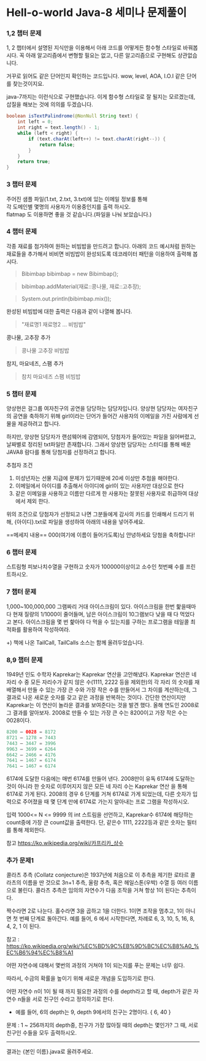 # Hell-o-world Java-8 세미나 문제풀이

### 1,2 챕터 문제
1, 2 챕터에서 설명된 지식만을 이용해서 아래 코드를 어떻게든 함수형 스타일로 바꿔봅시다.
꼭 아래 알고리즘에서 변형할 필요는 없고, 다른 알고리즘으로 구현해도 상관없습니다.

거꾸로 읽어도 같은 단어인지 확인하는 코드입니다.
wow, level, AOA, I.O.I 같은 단어를 찾는것이지요.

java-7까지는 이런식으로 구현했습니다.
이게 함수형 스타일로 잘 될지는 모르겠는데, 삽질을 해보는 것에 의의를 두겠습니다.

```java
boolean isTextPalindrome(@NonNull String text) {
    int left = 0;
    int right = text.length() - 1;
    while (left < right) {
        if (text.charAt(left++) != text.charAt(right--)) {
            return false;
        }
    }
    return true;
}
```

### 3 챕터 문제
주어진 샘플 파일(1.txt, 2.txt, 3.txt)에 있는 이메일 정보를 통해  
각 도메인별 몇명의 사용자가 이용중인지를 출력 하시오.    
flatmap 도 이용하면 좋을 것 같습니다.(파일을 나눠 보았습니다.)  

### 4 챕터 문제
각종 재료를 첨가하여 원하는 비빔밥을 만드려고 합니다.
아래의 코드 예시처럼 원하는 재료들을 추가해서 비비면 
비빔밥이 완성되도록 데코레이터 패턴을 이용하여 출력해 봅시다.

> Bibimbap bibimbap = new Bibimbap();

> bibimbap.addMaterial(재료::콩나물, 재료::고추장);

> System.out.println(bibimbap.mix());

완성된 비빔밥에 대한 출력은 다음과 같이 나열해 봅니다.
> "재료명1 재료명2 ... 비빔밥"

콩나물, 고추장 추가
> 콩나물 고추장 비빔밥

참지, 마요네즈, 스팸 추가
> 참치 마요네즈 스팸 비빔밥


### 5 챕터 문제
양상현은 걸그룹 여자친구의 공연을 담당하는 담당자입니다.
양상현 담당자는 여자친구의 공연을 축하하기 위해 girl이라는 단어가 들어간 사용자의 이메일을 가진 사람에게
선물을 제공하려고 합니다.

하지만, 양상현 담당자가 랜섬웨어에 감염되어, 당첨자가 들어있는 파일을 잃어버렸고, 날짜별로 정리된 txt파일만 존재합니다.
그래서 양상현 담당자는 스터디를 통해 배운 JAVA8 람다를 통해 당첨자를 선정하려고 합니다.


추첨자 조건
1. 미성년자는 선물 지급에 문제가 있기때문에 20세 이상만 추첨을 해야한다.
2. 이메일에서 아이디를 추출해서 아이디에 girl이 있는 사용자만 대상으로 한다
3. 같은 이메일을 사용하고 이름만 다르게 한 사용자는 잘못된 사용자로 취급하여 대상에서 제외 한다.

위의 조건으로 당첨자가 선정되고 나면 
그분들에게 감사의 카드를 인쇄해서 드리기 위해, {아이디}.txt로 파일을 생성하여 
아래의 내용을 넣어주세요.


==메세지 내용==
000(여기에 이름이 들어가도록)님 안녕하세요
당첨을 축하합니다! 

### 6 챕터 문제
스트림형 피보나치수열을 구현하고 숫자가 100000이상이고 소수인 첫번째 수를 프린트하시오.

### 7 챕터 문제

1,000~100,000,000 그램짜리 거대 아이스크림이 있다. 아이스크림을 한번 핥을때마다 현재 질량의 1/1000이 줄어들며, 남은 아이스크림이 10그램보다 낮을 때 다 먹었다고 본다. 아이스크림을 몇 번 핥아야 다 먹을 수 있는지를 구하는 프로그램을 테일콜 최적화를 활용하여 작성하여라.

+) 책에 나온 TailCall, TailCalls 소스는 함께 올려두었습니다.

### 8,9 챕터 문제 
1949년 인도 수학자 Kaprekar는 Kaprekar 연산을 고안해냈다. Kaprekar 연산은 네 자리 수 중 모든 자리수가 같지 않은 수(1111, 2222 등을 제외한)의 각 자리 의 숫자를 재배열해서 만들 수 있는 가장 큰 수와 가장 작은 수를 만들어서 그 차이를 계산하는데, 그 결과로 나온 새로운 숫자를 갖고 같은 과정을 반복하는 것이다. 간단한 연산이지만 Kaprekar는 이 연산이 놀라운 결과를 보여준다는 것을 발견 했다. 올해 연도인 2008로 그 결과를 알아보자. 2008로 만들 수 있는 가장 큰 수는 8200이고 가장 작은 수는 0028이다.

```java
8200 – 0028 = 8172 
8721 – 1278 = 7443 
7443 – 3447 = 3996 
9963 – 3699 = 6264 
6642 – 2466 = 4176 
7641 – 1467 = 6174 
7641 – 1467 = 6174
```

6174에 도달한 다음에는 매번 6174를 만들어 낸다. 2008만이 유독 6174에 도달하는 것이 아니라 한 숫자로 이루어지지 않은 모든 네 자리 수는 Kaprekar 연산 을 통해 6174로 가게 된다. 2008의 경우 6 단계를 거쳐 6174로 가게 되었는데, 다른 숫자가 입력으로 주어졌을 때 몇 단계 만에 6174로 가는지 알아내는 프로 그램을 작성하시오.

입력 1000<= N <= 9999 의 int 스트림을 선언하고, Kaprekar수 6174에 해당하는 count중에 가장 큰 count값을 출력한다. 단, 같은수 1111, 2222등과 같은 숫자는 필터를 통해 제외한다.

참고 https://ko.wikipedia.org/wiki/카프리카_상수

### 추가 문제1
콜라츠 추측 (Collatz conjecture)은 1937년에 처음으로 이 추측을 제기한 로타르 콜라츠의 이름을 딴 것으로 3n+1 추측, 울람 추측, 혹은 헤일스톤(우박) 수열 등 여러 이름으로 불린다. 콜라츠 추측은 임의의 자연수가 다음 조작을 거쳐 항상 1이 된다는 추측이다.

짝수라면 2로 나눈다.
홀수라면 3을 곱하고 1을 더한다.
1이면 조작을 멈추고, 1이 아니면 첫 번째 단계로 돌아간다.
예를 들어, 6 에서 시작한다면, 차례로 6, 3, 10, 5, 16, 8, 4, 2, 1 이 된다.

참고 : https://ko.wikipedia.org/wiki/%EC%BD%9C%EB%9D%BC%EC%B8%A0_%EC%B6%94%EC%B8%A1

어떤 자연수에 대해서 몇번의 과정의 거쳐야 1이 되는지를 푸는 문제는 너무 쉽다.

따라서, 수금의 확률을 높이기 위해 새로운 개념을 도입하기로 한다.

어떤 자연수 n이 1이 될 때 까지 필요한 과정의 수를 depth라고 할 때,
depth가 같은 자연수 n들을 서로 친구인 수라고 정의하기로 한다.

* 예를 들어, 6의 depth는 9, depth 9에서의 친구는 2명이다. { 6, 40 }

문제 : 1 ~ 256까지의 depth중, 친구가 가장 많아질 때의 depth는 몇인가?
그 때, 서로 친구인 수들을 모두 출력하시오.

---
결과는 {본인 이름}.java로 올려주세요.
